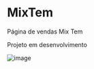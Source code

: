 # MixTem

Página de vendas Mix Tem

Projeto em desenvolvimento

![image](https://github.com/dudu-html/MixTem/assets/101590759/1bf31823-06f9-4e22-be9f-90d5fc8ed8dc)
